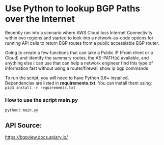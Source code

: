 # Use Python to lookup BGP Paths over the Internet

Recently ran into a scenario where AWS Cloud loss Internet Connectivity within two regions and started to look into a network-as-code options for running API calls to return BGP routes from a public accessiable BGP router.

Going to create a few functions that can take a Public IP (From client or a Cloud) and identify the summary routes, the AS-PATH(s) available, and anything else I can use that can help a network engineer find this type of information fast without using a router/firewall show ip bgp commands

To run the script, you will need to have Python 3.6+ installed.  
Dependencies are listed in **requirements.txt**. You can install them using:  
`pip3 install -r requirements.txt`  

### How to use the script main.py
```
python3 main.py
```

## API Source:
https://bgpview.docs.apiary.io/
